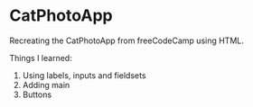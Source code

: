 # CatPhotoApp
Recreating the CatPhotoApp from freeCodeCamp using HTML.

Things I learned:
1. Using labels, inputs and fieldsets
2. Adding main 
3. Buttons
